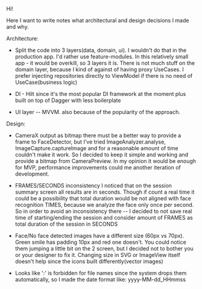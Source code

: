 Hi!

Here I want to write notes what architectural and design decisions I made and why.

Architecture:
- Split the code into 3 layers(data, domain, ui). I wouldn't do that in the production app. 
    I'd rather use feature-modules. In this relatively small app - it would be overkill, so 3 layers it is.
    There is not much stuff on the domain layer, because I kind of against of having proxy UseCases. 
    I prefer injecting repositories directly to ViewModel if there is no need of UseCase(business logic) 

- DI - Hilt since it's the most popular DI framework at the moment plus built on top of Dagger with less boilerplate
- UI layer -- MVVM. also because of the popularity of the approach.

Design:
- CameraX output as bitmap
    there must be a better way to provide a frame to FaceDetector, but I've tried ImageAnalyzer.analyse, ImageCapture.captureImage
    and for a reasonable amount of time couldn't make it work. So I decided to keep it simple and working and provide a bitmap
    from CameraPreview. In my opinion it would be enough for MVP, performance improvements could me another iteration of development.

- FRAMES/SECONDS inconsistency
    I noticed that on the session summary screen all results are in seconds. 
    Though if count a real time it could be a possibility that total duration would be not aligned with face recognition TIMES,
    because we analyze the face only once per second.
    So in order to avoid an inconsistency there -- I decided to not save real time of starting/ending the session and
    consider amount of FRAMES as total duration of the session in SECONDS

- Face/No face detected images have a different size (60px vs 70px). Green smile has padding 10px and red one doesn't. 
    You could notice them jumping a little bit on the 2 screen, but I decided not to bother you or your designer to fix it.
    Changing size in SVG or ImageView itself doesn't help since the icons built differently(vector images)

- Looks like ':' is forbidden for file names since the system drops them automatically, so I made the date format like: yyyy-MM-dd_HHmmss
